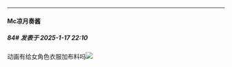 ﻿
*****

####  Mc凉月奏酱  
##### 84#       发表于 2025-1-17 22:10

动画有给女角色衣服加布料吗<img src="https://static.saraba1st.com/image/smiley/face2017/037.png" referrerpolicy="no-referrer">

